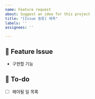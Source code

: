 ```yaml
---
name: Feature request
about: Suggest an idea for this project
title: "[Issue 종류] 제목"
labels: ''
assignees: ''

---
```


## 📌 Feature Issue
<!-- 구현할 기능을 설명해주세요. -->
- 구현할 기능 

## 📝 To-do
<!-- 해야 할 일들을 적어주세요. -->
- [ ] 해야될 일 목록
